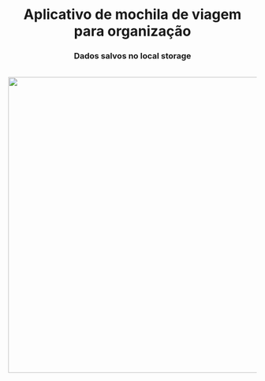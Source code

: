 # <h1 align="center">Aplicativo de mochila de viagem para organização</h1>
<h3 align="center">Dados salvos no local storage</h3>

<br>
<div align="center">
  <img src="https://github.com/DeangellesES/mochila_de_viagem-salvando_dados_no_Local_Storage-JavaScript-HTML5-CSS3/blob/main/tela%20desktop.png" width="600">
</div>

